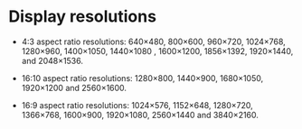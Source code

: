 # Display resolutions

- 4:3 aspect ratio resolutions: 640×480, 800×600, 960×720, 1024×768, 1280×960, 1400×1050, 1440×1080 , 1600×1200, 1856×1392, 1920×1440, and 2048×1536.

- 16:10 aspect ratio resolutions: 1280×800, 1440×900, 1680×1050, 1920×1200 and 2560×1600.

- 16:9 aspect ratio resolutions: 1024×576, 1152×648, 1280×720, 1366×768, 1600×900, 1920×1080, 2560×1440 and 3840×2160.
